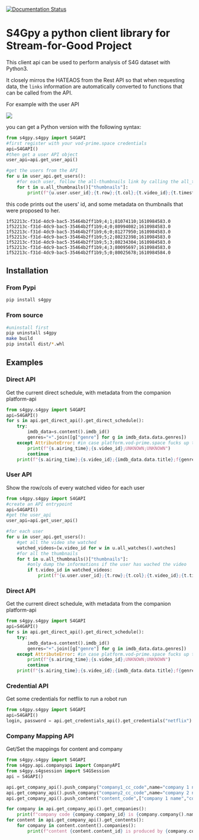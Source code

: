 [![Documentation Status](https://readthedocs.org/projects/s4gpy/badge/?version=latest)](https://s4gpy.readthedocs.io/en/latest/?badge=latest)

# S4Gpy a python client library for Stream-for-Good Project

This client api can be used to perform analysis of S4G dataset with Python3.

It closely mirros the HATEAOS from the Rest API so that when requesting data, the `links` information are automatically converted to functions that can be called from the API.

For example with the user API

![](userAPI.png)

you can get a Python version with the following syntax:

```python
from s4gpy.s4gpy import S4GAPI
#first register with your vod-prime.space credentials
api=S4GAPI()
#then get a user API object
user_api=api.get_user_api()

#get the users from the API
for u in user_api.get_users():
    #for each user, follow the all-thumbnails link by calling the all_thumbnails() function.
    for t in u.all_thumbnails()["thumbnails"]:
        print(f"{u.user.user_id};{t.row};{t.col};{t.video_id};{t.timestamp}")
```

this code prints out the users' id, and some metadata on thumbnails that were proposed to her.

```csv
1f52213c-f31d-4dc9-bac5-35464b2ff1b9;4;1;81074110;1610984583.0
1f52213c-f31d-4dc9-bac5-35464b2ff1b9;4;0;80994082;1610984583.0
1f52213c-f31d-4dc9-bac5-35464b2ff1b9;6;0;81277950;1610984583.0
1f52213c-f31d-4dc9-bac5-35464b2ff1b9;5;2;80232398;1610984583.0
1f52213c-f31d-4dc9-bac5-35464b2ff1b9;5;3;80234304;1610984583.0
1f52213c-f31d-4dc9-bac5-35464b2ff1b9;4;3;80095697;1610984583.0
1f52213c-f31d-4dc9-bac5-35464b2ff1b9;5;0;80025678;1610984584.0
```


## Installation

### From Pypi

```bash
pip install s4gpy
```

### From source

```bash
#uninstall first
pip uninstall s4gpy
make build
pip install dist/*.whl
```

## Examples

### Direct API

Get the current direct schedule, with metadata from the companion platform-api

```python
from s4gpy.s4gpy import S4GAPI
api=S4GAPI()
for s in api.get_direct_api().get_direct_schedule():
    try:
        imdb_data=s.content().imdb_id()
        genres="+".join([g["genre"] for g in imdb_data.data.genres])
    except AttributeError: #in case platform.vod-prime.space fucks up things
        print(f"{s.airing_time};{s.video_id};UNKNOWN;UNKNOWN")
        continue
    print(f"{s.airing_time};{s.video_id};{imdb_data.data.title};f{genres}")
```

### User API

Show the row/cols of every watched video for each user

```python
from s4gpy.s4gpy import S4GAPI
#create an API entrypoint
api=S4GAPI()
#get the user_api
user_api=api.get_user_api()

#for each user
for u in user_api.get_users():
    #get all the video she watched
    watched_videos=[w.video_id for w in u.all_watches().watches]
    #for all the thumbnails
    for t in u.all_thumbnails()["thumbnails"]:
        #only dump the informations if the user has wached the video
        if t.video_id in watched_videos:
            print(f"{u.user.user_id};{t.row};{t.col};{t.video_id};{t.timestamp}")
```

### Direct API

Get the current direct schedule, with metadata from the companion platform-api

```python
from s4gpy.s4gpy import S4GAPI
api=S4GAPI()
for s in api.get_direct_api().get_direct_schedule():
    try:
        imdb_data=s.content().imdb_id()
        genres="+".join([g["genre"] for g in imdb_data.data.genres])
    except AttributeError: #in case platform.vod-prime.space fucks up things
        print(f"{s.airing_time};{s.video_id};UNKNOWN;UNKNOWN")
        continue
    print(f"{s.airing_time};{s.video_id};{imdb_data.data.title};f{genres}")
```

### Credential API

Get some credentials for netflix to run a robot run

```python
from s4gpy.s4gpy import S4GAPI
api=S4GAPI()
login, password = api.get_credentials_api().get_credentials("netflix")
```


### Company Mapping API

Get/Set the mappings for content and company

```python
from s4gpy.s4gpy import S4GAPI
from s4gpy.api.companyapi import CompanyAPI
from s4gpy.s4gsession import S4GSession
api = S4GAPI()

api.get_company_api().push_company("company1_cc_code",name="company 1 name",link="company 1 link")
api.get_company_api().push_company("company2_cc_code",name="company 2 name",link="company 2 link")
api.get_company_api().push_content("content_code",["company 1 name","company 2 name"])

for company in api.get_company_api().get_companies():
    print(f"company code {company.company_id} is {company.company().name}")
for content in api.get_company_api().get_contents():
    for company in content.content().companies():
        print(f"content {content.content_id} is produced by {company.company_id}")
```
